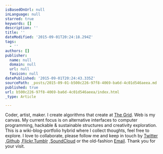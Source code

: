 ```yaml
---
isBasedOnUrl: null
inLanguage: null
starred: true
keywords: []
description: ''
title: ''
dateModified: '2015-09-01T20:24:18.294Z'
tags:
  - ''
authors: []
publisher:
  name: null
  domain: null
  url: null
  favicon: null
datePublished: '2015-09-01T20:24:43.335Z'
sourcePath: _posts/2015-09-01-b500c226-97f8-4069-ba6d-4c01d546aeea.md
published: true
url: b500c226-97f8-4069-ba6d-4c01d546aeea/index.html
_type: Article

---
```

Coder, artist, maker. I create algorithms that create at [The Grid][0]. Web is my canvas. My current focus is on alternative interfaces to computer programming, hackable & sustainable structures and creativity exploration. This is a wiki-blog-portfolio hybrid where I collect thoughts, feel free to explore. I love to collaborate, please follow me and keep in touch by [Twitter][1] ,[Github][2] ,[Flickr][3],[Tumblr][4] ,[SoundCloud][5] or the old-fashion [Email][6]. Thank you for your visit.

[0]: http://thegrid.io/
[1]: http://twitter.com/aut0mata
[2]: https://web.archive.org/web/20150801043312/http://github.com/automata
[3]: https://web.archive.org/web/20150801043312/http://flickr.com/auto_mata
[4]: https://web.archive.org/web/20150801043312/http://aut0mata.tumblr.com/
[5]: https://web.archive.org/web/20150801043312/https://soundcloud.com/aut0mata
[6]: mailto:vilson@void.cc